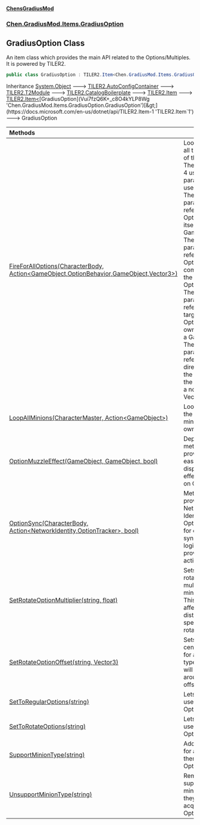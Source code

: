 #### [ChensGradiusMod](index 'index')
### [Chen.GradiusMod.Items.GradiusOption](mfb9nYomeqOwYy2EkL_v0Q 'Chen.GradiusMod.Items.GradiusOption')
## GradiusOption Class
An item class which provides the main API related to the Options/Multiples. It is powered by TILER2.  
```csharp
public class GradiusOption : TILER2.Item<Chen.GradiusMod.Items.GradiusOption.GradiusOption>
```

Inheritance [System.Object](https://docs.microsoft.com/en-us/dotnet/api/System.Object 'System.Object') &#129106; [TILER2.AutoConfigContainer](https://docs.microsoft.com/en-us/dotnet/api/TILER2.AutoConfigContainer 'TILER2.AutoConfigContainer') &#129106; [TILER2.T2Module](https://docs.microsoft.com/en-us/dotnet/api/TILER2.T2Module 'TILER2.T2Module') &#129106; [TILER2.CatalogBoilerplate](https://docs.microsoft.com/en-us/dotnet/api/TILER2.CatalogBoilerplate 'TILER2.CatalogBoilerplate') &#129106; [TILER2.Item](https://docs.microsoft.com/en-us/dotnet/api/TILER2.Item 'TILER2.Item') &#129106; [TILER2.Item&lt;](https://docs.microsoft.com/en-us/dotnet/api/TILER2.Item-1 'TILER2.Item`1')[GradiusOption](Vui7fzQ6K+_c8O4kYLP8Wg 'Chen.GradiusMod.Items.GradiusOption.GradiusOption')[&gt;](https://docs.microsoft.com/en-us/dotnet/api/TILER2.Item-1 'TILER2.Item`1') &#129106; GradiusOption  

| Methods | |
| :--- | :--- |
| [FireForAllOptions(CharacterBody, Action&lt;GameObject,OptionBehavior,GameObject,Vector3&gt;)](bpOZVTALy_L4BhyvvYHh0Q 'Chen.GradiusMod.Items.GradiusOption.GradiusOption.FireForAllOptions(RoR2.CharacterBody, System.Action&lt;UnityEngine.GameObject,Chen.GradiusMod.Items.GradiusOption.Components.OptionBehavior,UnityEngine.GameObject,UnityEngine.Vector3&gt;)') | Loops through all the Options of the minion. The action has 4 useful parameters to use.<br/>The first parameter refers to the Option/Multiple itself. It is a GameObject.<br/>The second parameter refers to the OptionBehavior component in the Option/Multiple.<br/>The third parameter refers to the target of the Option/Multiple owner. It is also a GameObject.<br/>The last parameter refers to the direction from the option to the target. It is a normalized Vector3.<br/> |
| [LoopAllMinions(CharacterMaster, Action&lt;GameObject&gt;)](mTui2kPRxYl+TRQlDGY_SA 'Chen.GradiusMod.Items.GradiusOption.GradiusOption.LoopAllMinions(RoR2.CharacterMaster, System.Action&lt;UnityEngine.GameObject&gt;)') | Loops through the all the minions of the owner.<br/> |
| [OptionMuzzleEffect(GameObject, GameObject, bool)](KwYUPtGzEALpqR65n7ZWkw 'Chen.GradiusMod.Items.GradiusOption.GradiusOption.OptionMuzzleEffect(UnityEngine.GameObject, UnityEngine.GameObject, bool)') | Deprecated method that provides an easy way of displaying the effect prefab on Options.<br/> |
| [OptionSync(CharacterBody, Action&lt;NetworkIdentity,OptionTracker&gt;, bool)](oBhR10Pzp10Ys5ej1Raaeg 'Chen.GradiusMod.Items.GradiusOption.GradiusOption.OptionSync(RoR2.CharacterBody, System.Action&lt;UnityEngine.Networking.NetworkIdentity,Chen.GradiusMod.Items.GradiusOption.Components.OptionTracker&gt;, bool)') | Method that provides the Network Identity and Option Tracker for easier syncing. Sync logic should be provided in actionToRun.<br/> |
| [SetRotateOptionMultiplier(string, float)](HB1dnkNbzefti8Cem4lAOA 'Chen.GradiusMod.Items.GradiusOption.GradiusOption.SetRotateOptionMultiplier(string, float)') | Sets the rotation multiplier for a minion type. This multiplier affects the distance and speed of rotation.<br/> |
| [SetRotateOptionOffset(string, Vector3)](ZjiMmhF4wKjeqSfk6DrfDQ 'Chen.GradiusMod.Items.GradiusOption.GradiusOption.SetRotateOptionOffset(string, UnityEngine.Vector3)') | Sets the offset center position for a minion type. Options will rotate around the offset.<br/> |
| [SetToRegularOptions(string)](TACNxBmya3KGqngqHLvv0g 'Chen.GradiusMod.Items.GradiusOption.GradiusOption.SetToRegularOptions(string)') | Lets the minion use Regular Options.<br/> |
| [SetToRotateOptions(string)](8WVJdWadeecgGmNsU0+v6A 'Chen.GradiusMod.Items.GradiusOption.GradiusOption.SetToRotateOptions(string)') | Lets the minion use Rotate Options.<br/> |
| [SupportMinionType(string)](M4LGoyiM_1WEKxvlP2bq_A 'Chen.GradiusMod.Items.GradiusOption.GradiusOption.SupportMinionType(string)') | Adds a support for a minion for them to gain Options.<br/> |
| [UnsupportMinionType(string)](NNjvPyiS9MHUrmUpeQYO+g 'Chen.GradiusMod.Items.GradiusOption.GradiusOption.UnsupportMinionType(string)') | Removes support for a minion so that they do not acquire Options.<br/> |
